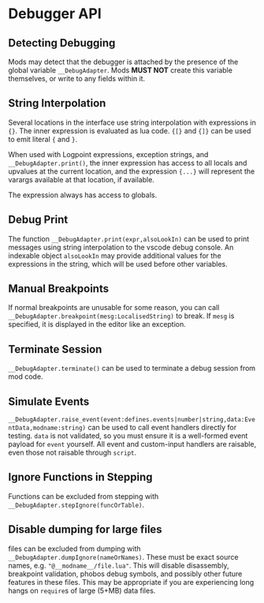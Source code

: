 # Debugger API

## Detecting Debugging

Mods may detect that the debugger is attached by the presence of the global variable `__DebugAdapter`. Mods **MUST NOT** create this variable themselves, or write to any fields within it.

## String Interpolation

Several locations in the interface use string interpolation with expressions in `{}`. The inner expression is evaluated as lua code. `{[}` and `{]}` can be used to emit literal `{` and `}`.

When used with Logpoint expressions, exception strings, and `__DebugAdapter.print()`, the inner expression has access to all locals and upvalues at the current location, and the expression `{...}` will represent the varargs available at that location, if available.

The expression always has access to globals.

## Debug Print

The function `__DebugAdapter.print(expr,alsoLookIn)` can be used to print messages using string interpolation to the vscode debug console. An indexable object `alsoLookIn` may provide additional values for the expressions in the string, which will be used before other variables.

## Manual Breakpoints

If normal breakpoints are unusable for some reason, you can call `__DebugAdapter.breakpoint(mesg:LocalisedString)` to break. If `mesg` is specified, it is displayed in the editor like an exception.

## Terminate Session

`__DebugAdapter.terminate()` can be used to terminate a debug session from mod code.

## Simulate Events

`__DebugAdapter.raise_event(event:defines.events|number|string,data:EventData,modname:string)` can be used to call event handlers directly for testing. `data` is not validated, so you must ensure it is a well-formed event payload for `event` yourself. All event and custom-input handlers are raisable, even those not raisable through `script`.

## Ignore Functions in Stepping

Functions can be excluded from stepping with `__DebugAdapter.stepIgnore(funcOrTable)`.

## Disable dumping for large files

files can be excluded from dumping with `__DebugAdapter.dumpIgnore(nameOrNames)`. These must be exact source names, e.g. `"@__modname__/file.lua"`. This will disable disassembly, breakpoint validation, phobos debug symbols, and possibly other future features in these files. This may be appropriate if you are experiencing long hangs on `require`s of large (5+MB) data files.